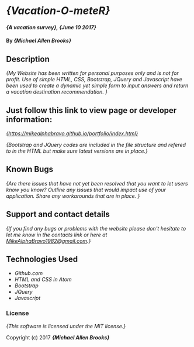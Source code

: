 # _{Vacation-O-meteR}_

#### _{A vacation survey}, {June 10 2017}_

#### By _**{Michael Allen Brooks}**_

## Description

_{My Website has been written for personal purposes only and is not for profit.  Use of simple HTML, CSS, Bootstrap, JQuery and Javascript have been used to create a dynamic yet simple form to input answers and return a vacation destination recommendation. }_

## Just follow this link to view page or developer information:

_{https://mikealphabravo.github.io/portfolio/index.html}_

_{Bootstrap and JQuery codes are included in the file structure and refered to in the HTML but make sure latest versions are in place.}_

## Known Bugs

_{Are there issues that have not yet been resolved that you want to let users know you know?  Outline any issues that would impact use of your application.  Share any workarounds that are in place. }_

## Support and contact details

_{If you find any bugs or problems with the website please don't hesitate to let me know in the contacts link or here at MikeAlphaBravo1982@gmail.com.}_

## Technologies Used

* _Github.com_
* _HTML and CSS in Atom_
* _Bootstrap_
* _JQuery_
* _Javascript_

### License

*{This software is licensed under the MIT license.}*

Copyright (c) 2017 **_{Michael Allen Brooks}_**
